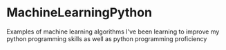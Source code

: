 # MachineLearningPython

Examples of machine learning algorithms I've been learning to improve my python programming skills as well as python programming proficiency

